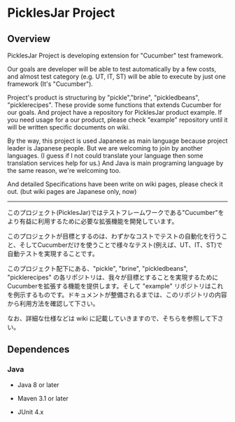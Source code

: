 # PicklesJar Project

## Overview
PicklesJar Project is developing extension for "Cucumber" test framework.

Our goals are developer will be able to test automatically by a few costs, and almost test category (e.g. UT, IT, ST) will be able to execute by just one framework (It's "Cucumber"). 

Project's product is structuring by "pickle","brine", "pickledbeans", "picklerecipes". These provide some functions that extends Cucumber for our goals. And project have a repository for PicklesJar product example. If you need usage for a our product, please check "example" repository until it will be written specific documents on wiki.

By the way, this project is used Japanese as main language because project leader is Japanese people. But we are welcoming to join by another languages. (I guess if I not could translate your language then some translation services help for us.) And Java is main programing language by the same reason, we're welcoming too.

And detailed Specifications have been write on wiki pages, please check it out. (but wiki pages are Japanese only, now)

---- 

このプロジェクト(PicklesJar)ではテストフレームワークである"Cucumber"をより有益に利用するために必要な拡張機能を開発しています。

このプロジェクトが目標とするのは、わずかなコストでテストの自動化を行うこと、そしてCucumberだけを使うことで様々なテスト(例えば、UT、IT、ST)で自動テストを実現することです。

このプロジェクト配下にある、"pickle", "brine", "pickledbeans", "picklerecipes" の各リポジトリは、我々が目標とすることを実現するためにCucumberを拡張する機能を提供します。そして "example" リポジトリはこれを例示するものです。ドキュメントが整備されるまでは、このリポジトリの内容から利用方法を確認して下さい。

なお、詳細な仕様などは wiki に記載していきますので、そちらを参照して下さい。


## Dependences

### Java

* Java 8 or later

* Maven 3.1 or later

* JUnit 4.x
